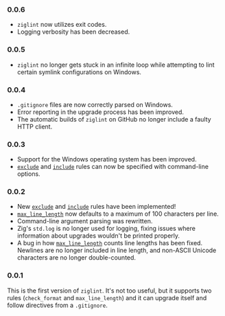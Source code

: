 ### 0.0.6
- `ziglint` now utilizes exit codes.
- Logging verbosity has been decreased.

### 0.0.5
- `ziglint` no longer gets stuck in an infinite loop while attempting to lint certain symlink configurations on Windows.

### 0.0.4
- `.gitignore` files are now correctly parsed on Windows.
- Error reporting in the upgrade process has been improved.
- The automatic builds of `ziglint` on GitHub no longer include a faulty HTTP client.

### 0.0.3
- Support for the Windows operating system has been improved.
- [`exclude`](https://github.com/AnnikaCodes/ziglint#exclude) and [`include`](https://github.com/AnnikaCodes/ziglint#include) rules can now be specified with command-line options.

### 0.0.2
- New [`exclude`](https://github.com/AnnikaCodes/ziglint#exclude) and [`include`](https://github.com/AnnikaCodes/ziglint#include) rules have been implemented!
- [`max_line_length`](https://github.com/AnnikaCodes/ziglint#max_line_length) now defaults to a maximum of 100 characters per line.
- Command-line argument parsing was rewritten.
- Zig's `std.log` is no longer used for logging, fixing issues where information about upgrades wouldn't be printed properly.
- A bug in how [`max_line_length`](https://github.com/AnnikaCodes/ziglint#max_line_length) counts line lengths has been fixed. Newlines are no longer included in line length, and non-ASCII Unicode characters are no longer double-counted.

### 0.0.1
This is the first version of `ziglint`.
It's not too useful, but it supports two rules (`check_format` and `max_line_length`) and it can upgrade itself and follow directives from a `.gitignore`.